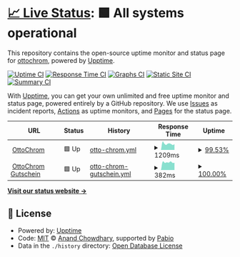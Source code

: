 # [📈 Live Status](https://ottochrom.github.io/upptime): <!--live status--> **🟩 All systems operational**

This repository contains the open-source uptime monitor and status page for [ottochrom](https://ottochrom.github.io/upptime), powered by [Upptime](https://github.com/upptime/upptime).

[![Uptime CI](https://github.com/ottochrom/upptime/workflows/Uptime%20CI/badge.svg)](https://github.com/ottochrom/upptime/actions?query=workflow%3A%22Uptime+CI%22)
[![Response Time CI](https://github.com/ottochrom/upptime/workflows/Response%20Time%20CI/badge.svg)](https://github.com/ottochrom/upptime/actions?query=workflow%3A%22Response+Time+CI%22)
[![Graphs CI](https://github.com/ottochrom/upptime/workflows/Graphs%20CI/badge.svg)](https://github.com/ottochrom/upptime/actions?query=workflow%3A%22Graphs+CI%22)
[![Static Site CI](https://github.com/ottochrom/upptime/workflows/Static%20Site%20CI/badge.svg)](https://github.com/ottochrom/upptime/actions?query=workflow%3A%22Static+Site+CI%22)
[![Summary CI](https://github.com/ottochrom/upptime/workflows/Summary%20CI/badge.svg)](https://github.com/ottochrom/upptime/actions?query=workflow%3A%22Summary+CI%22)

With [Upptime](https://upptime.js.org), you can get your own unlimited and free uptime monitor and status page, powered entirely by a GitHub repository. We use [Issues](https://github.com/ottochrom/upptime/issues) as incident reports, [Actions](https://github.com/ottochrom/upptime/actions) as uptime monitors, and [Pages](https://ottochrom.github.io/upptime) for the status page.

<!--start: status pages-->
<!-- This summary is generated by Upptime (https://github.com/upptime/upptime) -->
<!-- Do not edit this manually, your changes will be overwritten -->
<!-- prettier-ignore -->
| URL | Status | History | Response Time | Uptime |
| --- | ------ | ------- | ------------- | ------ |
| <img alt="" src="https://icons.duckduckgo.com/ip3/www.ottochrom.de.ico" height="13"> [OttoChrom](https://www.ottochrom.de) | 🟩 Up | [otto-chrom.yml](https://github.com/ottochrom/upptime/commits/HEAD/history/otto-chrom.yml) | <details><summary><img alt="Response time graph" src="./graphs/otto-chrom/response-time-week.png" height="20"> 1209ms</summary><br><a href="https://ottochrom.github.io/upptime/history/otto-chrom"><img alt="Response time 1260" src="https://img.shields.io/endpoint?url=https%3A%2F%2Fraw.githubusercontent.com%2Fottochrom%2Fupptime%2FHEAD%2Fapi%2Fotto-chrom%2Fresponse-time.json"></a><br><a href="https://ottochrom.github.io/upptime/history/otto-chrom"><img alt="24-hour response time 1134" src="https://img.shields.io/endpoint?url=https%3A%2F%2Fraw.githubusercontent.com%2Fottochrom%2Fupptime%2FHEAD%2Fapi%2Fotto-chrom%2Fresponse-time-day.json"></a><br><a href="https://ottochrom.github.io/upptime/history/otto-chrom"><img alt="7-day response time 1209" src="https://img.shields.io/endpoint?url=https%3A%2F%2Fraw.githubusercontent.com%2Fottochrom%2Fupptime%2FHEAD%2Fapi%2Fotto-chrom%2Fresponse-time-week.json"></a><br><a href="https://ottochrom.github.io/upptime/history/otto-chrom"><img alt="30-day response time 1260" src="https://img.shields.io/endpoint?url=https%3A%2F%2Fraw.githubusercontent.com%2Fottochrom%2Fupptime%2FHEAD%2Fapi%2Fotto-chrom%2Fresponse-time-month.json"></a><br><a href="https://ottochrom.github.io/upptime/history/otto-chrom"><img alt="1-year response time 1260" src="https://img.shields.io/endpoint?url=https%3A%2F%2Fraw.githubusercontent.com%2Fottochrom%2Fupptime%2FHEAD%2Fapi%2Fotto-chrom%2Fresponse-time-year.json"></a></details> | <details><summary><a href="https://ottochrom.github.io/upptime/history/otto-chrom">99.53%</a></summary><a href="https://ottochrom.github.io/upptime/history/otto-chrom"><img alt="All-time uptime 99.82%" src="https://img.shields.io/endpoint?url=https%3A%2F%2Fraw.githubusercontent.com%2Fottochrom%2Fupptime%2FHEAD%2Fapi%2Fotto-chrom%2Fuptime.json"></a><br><a href="https://ottochrom.github.io/upptime/history/otto-chrom"><img alt="24-hour uptime 100.00%" src="https://img.shields.io/endpoint?url=https%3A%2F%2Fraw.githubusercontent.com%2Fottochrom%2Fupptime%2FHEAD%2Fapi%2Fotto-chrom%2Fuptime-day.json"></a><br><a href="https://ottochrom.github.io/upptime/history/otto-chrom"><img alt="7-day uptime 99.53%" src="https://img.shields.io/endpoint?url=https%3A%2F%2Fraw.githubusercontent.com%2Fottochrom%2Fupptime%2FHEAD%2Fapi%2Fotto-chrom%2Fuptime-week.json"></a><br><a href="https://ottochrom.github.io/upptime/history/otto-chrom"><img alt="30-day uptime 99.82%" src="https://img.shields.io/endpoint?url=https%3A%2F%2Fraw.githubusercontent.com%2Fottochrom%2Fupptime%2FHEAD%2Fapi%2Fotto-chrom%2Fuptime-month.json"></a><br><a href="https://ottochrom.github.io/upptime/history/otto-chrom"><img alt="1-year uptime 99.82%" src="https://img.shields.io/endpoint?url=https%3A%2F%2Fraw.githubusercontent.com%2Fottochrom%2Fupptime%2FHEAD%2Fapi%2Fotto-chrom%2Fuptime-year.json"></a></details>
| <img alt="" src="https://icons.duckduckgo.com/ip3/ottochrom-shop.myshopify.com.ico" height="13"> [OttoChrom Gutschein](https://ottochrom-shop.myshopify.com) | 🟩 Up | [otto-chrom-gutschein.yml](https://github.com/ottochrom/upptime/commits/HEAD/history/otto-chrom-gutschein.yml) | <details><summary><img alt="Response time graph" src="./graphs/otto-chrom-gutschein/response-time-week.png" height="20"> 382ms</summary><br><a href="https://ottochrom.github.io/upptime/history/otto-chrom-gutschein"><img alt="Response time 383" src="https://img.shields.io/endpoint?url=https%3A%2F%2Fraw.githubusercontent.com%2Fottochrom%2Fupptime%2FHEAD%2Fapi%2Fotto-chrom-gutschein%2Fresponse-time.json"></a><br><a href="https://ottochrom.github.io/upptime/history/otto-chrom-gutschein"><img alt="24-hour response time 359" src="https://img.shields.io/endpoint?url=https%3A%2F%2Fraw.githubusercontent.com%2Fottochrom%2Fupptime%2FHEAD%2Fapi%2Fotto-chrom-gutschein%2Fresponse-time-day.json"></a><br><a href="https://ottochrom.github.io/upptime/history/otto-chrom-gutschein"><img alt="7-day response time 382" src="https://img.shields.io/endpoint?url=https%3A%2F%2Fraw.githubusercontent.com%2Fottochrom%2Fupptime%2FHEAD%2Fapi%2Fotto-chrom-gutschein%2Fresponse-time-week.json"></a><br><a href="https://ottochrom.github.io/upptime/history/otto-chrom-gutschein"><img alt="30-day response time 383" src="https://img.shields.io/endpoint?url=https%3A%2F%2Fraw.githubusercontent.com%2Fottochrom%2Fupptime%2FHEAD%2Fapi%2Fotto-chrom-gutschein%2Fresponse-time-month.json"></a><br><a href="https://ottochrom.github.io/upptime/history/otto-chrom-gutschein"><img alt="1-year response time 383" src="https://img.shields.io/endpoint?url=https%3A%2F%2Fraw.githubusercontent.com%2Fottochrom%2Fupptime%2FHEAD%2Fapi%2Fotto-chrom-gutschein%2Fresponse-time-year.json"></a></details> | <details><summary><a href="https://ottochrom.github.io/upptime/history/otto-chrom-gutschein">100.00%</a></summary><a href="https://ottochrom.github.io/upptime/history/otto-chrom-gutschein"><img alt="All-time uptime 100.00%" src="https://img.shields.io/endpoint?url=https%3A%2F%2Fraw.githubusercontent.com%2Fottochrom%2Fupptime%2FHEAD%2Fapi%2Fotto-chrom-gutschein%2Fuptime.json"></a><br><a href="https://ottochrom.github.io/upptime/history/otto-chrom-gutschein"><img alt="24-hour uptime 100.00%" src="https://img.shields.io/endpoint?url=https%3A%2F%2Fraw.githubusercontent.com%2Fottochrom%2Fupptime%2FHEAD%2Fapi%2Fotto-chrom-gutschein%2Fuptime-day.json"></a><br><a href="https://ottochrom.github.io/upptime/history/otto-chrom-gutschein"><img alt="7-day uptime 100.00%" src="https://img.shields.io/endpoint?url=https%3A%2F%2Fraw.githubusercontent.com%2Fottochrom%2Fupptime%2FHEAD%2Fapi%2Fotto-chrom-gutschein%2Fuptime-week.json"></a><br><a href="https://ottochrom.github.io/upptime/history/otto-chrom-gutschein"><img alt="30-day uptime 100.00%" src="https://img.shields.io/endpoint?url=https%3A%2F%2Fraw.githubusercontent.com%2Fottochrom%2Fupptime%2FHEAD%2Fapi%2Fotto-chrom-gutschein%2Fuptime-month.json"></a><br><a href="https://ottochrom.github.io/upptime/history/otto-chrom-gutschein"><img alt="1-year uptime 100.00%" src="https://img.shields.io/endpoint?url=https%3A%2F%2Fraw.githubusercontent.com%2Fottochrom%2Fupptime%2FHEAD%2Fapi%2Fotto-chrom-gutschein%2Fuptime-year.json"></a></details>

<!--end: status pages-->

[**Visit our status website →**](https://ottochrom.github.io/upptime)

## 📄 License

- Powered by: [Upptime](https://github.com/upptime/upptime)
- Code: [MIT](./LICENSE) © [Anand Chowdhary](https://anandchowdhary.com), supported by [Pabio](https://pabio.com)
- Data in the `./history` directory: [Open Database License](https://opendatacommons.org/licenses/odbl/1-0/)
